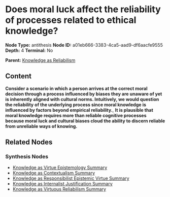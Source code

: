 # Does moral luck affect the reliability of processes related to ethical knowledge?

**Node Type:** antithesis
**Node ID:** a01eb666-3383-4ca5-aad9-df6aacfe9555
**Depth:** 4
**Terminal:** No

**Parent:** [Knowledge as Reliabilism](knowledge-as-reliabilism-synthesis-7394a698-a878-4639-a841-a8d879499b49.md)

## Content

**Consider a scenario in which a person arrives at the correct moral decision through a process influenced by biases they are unaware of yet is inherently aligned with cultural norms. Intuitively, we would question the reliability of the underlying process since moral knowledge is influenced by factors beyond empirical reliability.**, **It is plausible that moral knowledge requires more than reliable cognitive processes because moral luck and cultural biases cloud the ability to discern reliable from unreliable ways of knowing.**

## Related Nodes

### Synthesis Nodes

- [Knowledge as Virtue Epistemology Summary](knowledge-as-virtue-epistemology-summary-synthesis-b5fa155f-dbeb-4dc3-91e4-e9cc033d07a0.md)
- [Knowledge as Contextualism Summary](knowledge-as-contextualism-summary-synthesis-12cd51f1-cdf1-41cf-b30b-de2c6fe3749a.md)
- [Knowledge as Responsibilist Epistemic Virtue Summary](knowledge-as-responsibilist-epistemic-virtue-summary-synthesis-ce8cf50a-59ba-42b5-b4c1-6f93d9a695bb.md)
- [Knowledge as Internalist Justification Summary](knowledge-as-internalist-justification-summary-synthesis-fe1ca548-ad80-45be-a786-77fce332af7e.md)
- [Knowledge as Virtuous Reliabilism Summary](knowledge-as-virtuous-reliabilism-summary-synthesis-ee8d0706-cd8a-41a8-8628-bcd960f66747.md)
